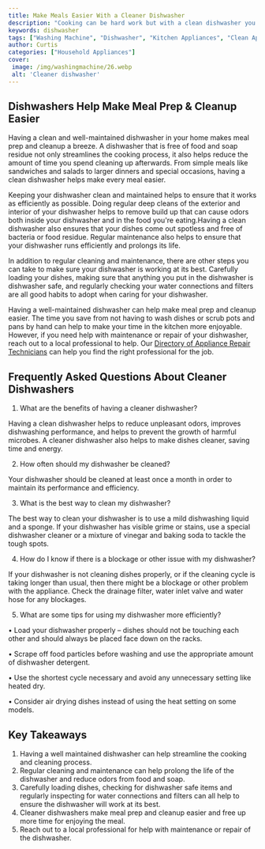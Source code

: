 ```yaml
---
title: Make Meals Easier With a Cleaner Dishwasher
description: "Cooking can be hard work but with a clean dishwasher you can make meal preparation easier and faster Learn tips and tricks in this blog post to keep your dishwasher clean and your meals running smooth"
keywords: dishwasher
tags: ["Washing Machine", "Dishwasher", "Kitchen Appliances", "Clean Appliance"]
author: Curtis
categories: ["Household Appliances"]
cover: 
 image: /img/washingmachine/26.webp
 alt: 'Cleaner dishwasher'
---
```

## Dishwashers Help Make Meal Prep & Cleanup Easier
Having a clean and well-maintained dishwasher in your home makes meal prep and cleanup a breeze. A dishwasher that is free of food and soap residue not only streamlines the cooking process, it also helps reduce the amount of time you spend cleaning up afterwards. From simple meals like sandwiches and salads to larger dinners and special occasions, having a clean dishwasher helps make every meal easier.

Keeping your dishwasher clean and maintained helps to ensure that it works as efficiently as possible. Doing regular deep cleans of the exterior and interior of your dishwasher helps to remove build up that can cause odors both inside your dishwasher and in the food you're eating.Having a clean dishwasher also ensures that your dishes come out spotless and free of bacteria or food residue. Regular maintenance also helps to ensure that your dishwasher runs efficiently and prolongs its life.

In addition to regular cleaning and maintenance, there are other steps you can take to make sure your dishwasher is working at its best. Carefully loading your dishes, making sure that anything you put in the dishwasher is dishwasher safe, and regularly checking your water connections and filters are all good habits to adopt when caring for your dishwasher. 

Having a well-maintained dishwasher can help make meal prep and cleanup easier. The time you save from not having to wash dishes or scrub pots and pans by hand can help to make your time in the kitchen more enjoyable. However, if you need help with maintenance or repair of your dishwasher, reach out to a local professional to help. Our [Directory of Appliance Repair Technicians](./pages/appliance-repair-technicians) can help you find the right professional for the job.

## Frequently Asked Questions About Cleaner Dishwashers

1. What are the benefits of having a cleaner dishwasher?

Having a clean dishwasher helps to reduce unpleasant odors, improves dishwashing performance, and helps to prevent the growth of harmful microbes. A cleaner dishwasher also helps to make dishes cleaner, saving time and energy.

2. How often should my dishwasher be cleaned?

Your dishwasher should be cleaned at least once a month in order to maintain its performance and efficiency.

3. What is the best way to clean my dishwasher?

The best way to clean your dishwasher is to use a mild dishwashing liquid and a sponge. If your dishwasher has visible grime or stains, use a special dishwasher cleaner or a mixture of vinegar and baking soda to tackle the tough spots. 

4. How do I know if there is a blockage or other issue with my dishwasher?

If your dishwasher is not cleaning dishes properly, or if the cleaning cycle is taking longer than usual, then there might be a blockage or other problem with the appliance. Check the drainage filter, water inlet valve and water hose for any blockages.

5. What are some tips for using my dishwasher more efficiently?

• Load your dishwasher properly – dishes should not be touching each other and should always be placed face down on the racks. 
 
• Scrape off food particles before washing and use the appropriate amount of dishwasher detergent. 
 
• Use the shortest cycle necessary and avoid any unnecessary setting like heated dry. 

• Consider air drying dishes instead of using the heat setting on some models.

## Key Takeaways
1. Having a well maintained dishwasher can help streamline the cooking and cleaning process.
2. Regular cleaning and maintenance can help prolong the life of the dishwasher and reduce odors from food and soap.
3. Carefully loading dishes, checking for dishwasher safe items and regularly inspecting for water connections and filters can all help to ensure the dishwasher will work at its best.
4. Cleaner dishwashers make meal prep and cleanup easier and free up more time for enjoying the meal.
5. Reach out to a local professional for help with maintenance or repair of the dishwasher.
